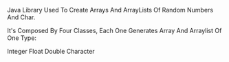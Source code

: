 Java Library Used To Create Arrays And ArrayLists Of Random Numbers And Char.

It's Composed By Four Classes, Each One Generates Array And Arraylist Of One Type:

Integer
Float
Double
Character

